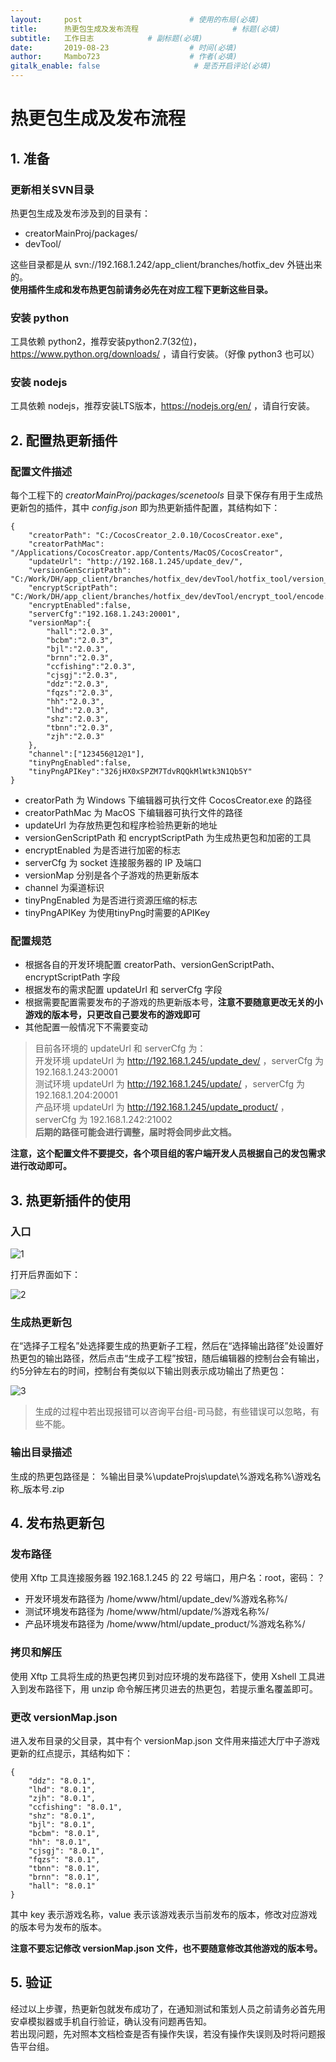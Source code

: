 ```yaml
---
layout:     post                        # 使用的布局(必填)
title:      热更包生成及发布流程                     # 标题(必填)
subtitle:   工作日志            # 副标题(必填)
date:       2019-08-23                  # 时间(必填)
author:     Mambo723                    # 作者(必填)
gitalk_enable: false                     # 是否开启评论(必填)
---
```

# 热更包生成及发布流程
## 1.  准备
### 更新相关SVN目录
热更包生成及发布涉及到的目录有：
*  creatorMainProj/packages/
*  devTool/

这些目录都是从 svn://192.168.1.242/app_client/branches/hotfix_dev 外链出来的。  
**使用插件生成和发布热更包前请务必先在对应工程下更新这些目录。**

### 安装 python
工具依赖 python2，推荐安装python2.7(32位)，https://www.python.org/downloads/ ，请自行安装。（好像 python3 也可以）

### 安装 nodejs
工具依赖 nodejs，推荐安装LTS版本，https://nodejs.org/en/ ，请自行安装。

## 2.  配置热更新插件
### 配置文件描述
每个工程下的 *creatorMainProj/packages/scenetools* 目录下保存有用于生成热更新包的插件，其中 *config.json* 即为热更新插件配置，其结构如下：  
```
{
    "creatorPath": "C:/CocosCreator_2.0.10/CocosCreator.exe",  
    "creatorPathMac": "/Applications/CocosCreator.app/Contents/MacOS/CocosCreator",  
    "updateUrl": "http://192.168.1.245/update_dev/",
    "versionGenScriptPath": "C:/Work/DH/app_client/branches/hotfix_dev/devTool/hotfix_tool/version_generator.js",  
    "encryptScriptPath": "C:/Work/DH/app_client/branches/hotfix_dev/devTool/encrypt_tool/encode.py",  
    "encryptEnabled":false,  
    "serverCfg":"192.168.1.243:20001",  
    "versionMap":{  
        "hall":"2.0.3",  
        "bcbm":"2.0.3",  
        "bjl":"2.0.3",  
        "brnn":"2.0.3",  
        "ccfishing":"2.0.3",  
        "cjsgj":"2.0.3",  
        "ddz":"2.0.3",  
        "fqzs":"2.0.3",  
        "hh":"2.0.3",  
        "lhd":"2.0.3",  
        "shz":"2.0.3",  
        "tbnn":"2.0.3",  
        "zjh":"2.0.3"  
    },  
    "channel":["123456@12@1"],  
    "tinyPngEnabled":false,  
    "tinyPngAPIKey":"326jHX0xSPZM7TdvRQQkMlWtk3N1Qb5Y"  
}
```
*  creatorPath 为 Windows 下编辑器可执行文件 CocosCreator.exe 的路径
*  creatorPathMac 为 MacOS 下编辑器可执行文件的路径
*  updateUrl 为存放热更包和程序检验热更新的地址
*  versionGenScriptPath 和 encryptScriptPath 为生成热更包和加密的工具
*  encryptEnabled 为是否进行加密的标志
*  serverCfg 为 socket 连接服务器的 IP 及端口
*  versionMap 分别是各个子游戏的热更新版本
*  channel 为渠道标识
*  tinyPngEnabled 为是否进行资源压缩的标志
*  tinyPngAPIKey 为使用tinyPng时需要的APIKey

### 配置规范
*  根据各自的开发环境配置 creatorPath、versionGenScriptPath、encryptScriptPath 字段
*  根据发布的需求配置 updateUrl 和 serverCfg 字段
*  根据需要配置需要发布的子游戏的热更新版本号，**注意不要随意更改无关的小游戏的版本号，只更改自己要发布的游戏即可**
*  其他配置一般情况下不需要变动

> 目前各环境的 updateUrl 和 serverCfg 为：  
开发环境 updateUrl 为 http://192.168.1.245/update_dev/ ，serverCfg 为 192.168.1.243:20001  
测试环境 updateUrl 为 http://192.168.1.245/update/ ，serverCfg 为 192.168.1.204:20001  
产品环境 updateUrl 为 http://192.168.1.245/update_product/ ，serverCfg 为 192.168.1.242:21002  
**后期的路径可能会进行调整，届时将会同步此文档。**

**注意，这个配置文件不要提交，各个项目组的客户端开发人员根据自己的发包需求进行改动即可。**

## 3.  热更新插件的使用
### 入口
![1](uploads/c1b6fd3130c61a65a37015435f054fd1/1.png)

打开后界面如下：

![2](uploads/1a0f814855ee3feb5802923fe17abecf/2.png)

### 生成热更新包
在“选择子工程名”处选择要生成的热更新子工程，然后在“选择输出路径”处设置好热更包的输出路径，然后点击“生成子工程”按钮，随后编辑器的控制台会有输出，约5分钟左右的时间，控制台有类似以下输出则表示成功输出了热更包：

![3](uploads/b256ef4a90a8b522d040d3e64df63a46/3.png)

>  生成的过程中若出现报错可以咨询平台组-司马懿，有些错误可以忽略，有些不能。

### 输出目录描述
生成的热更包路径是： %输出目录%\updateProjs\update\\%游戏名称%\游戏名称_版本号.zip 

## 4. 发布热更新包
### 发布路径
使用 Xftp 工具连接服务器 192.168.1.245 的 22 号端口，用户名：root，密码：？  
*  开发环境发布路径为 /home/www/html/update_dev/%游戏名称%/  
*  测试环境发布路径为 /home/www/html/update/%游戏名称%/  
*  产品环境发布路径为 /home/www/html/update_product/%游戏名称%/  


### 拷贝和解压
使用 Xftp 工具将生成的热更包拷贝到对应环境的发布路径下，使用 Xshell 工具进入到发布路径下，用 unzip 命令解压拷贝进去的热更包，若提示重名覆盖即可。


### 更改 versionMap.json 
进入发布目录的父目录，其中有个 versionMap.json 文件用来描述大厅中子游戏更新的红点提示，其结构如下：
```
{
    "ddz": "8.0.1",  
    "lhd": "8.0.1",  
    "zjh": "8.0.1",  
    "ccfishing": "8.0.1",  
    "shz": "8.0.1",  
    "bjl": "8.0.1",  
    "bcbm": "8.0.1",  
    "hh": "8.0.1",  
    "cjsgj": "8.0.1",  
    "fqzs": "8.0.1",  
    "tbnn": "8.0.1",  
    "brnn": "8.0.1",  
    "hall": "8.0.1"  
}
```
其中 key 表示游戏名称，value 表示该游戏表示当前发布的版本，修改对应游戏的版本号为发布的版本。  

**注意不要忘记修改 versionMap.json 文件，也不要随意修改其他游戏的版本号。**

## 5. 验证
经过以上步骤，热更新包就发布成功了，在通知测试和策划人员之前请务必首先用安卓模拟器或手机自行验证，确认没有问题再告知。  
若出现问题，先对照本文档检查是否有操作失误，若没有操作失误则及时将问题报告平台组。